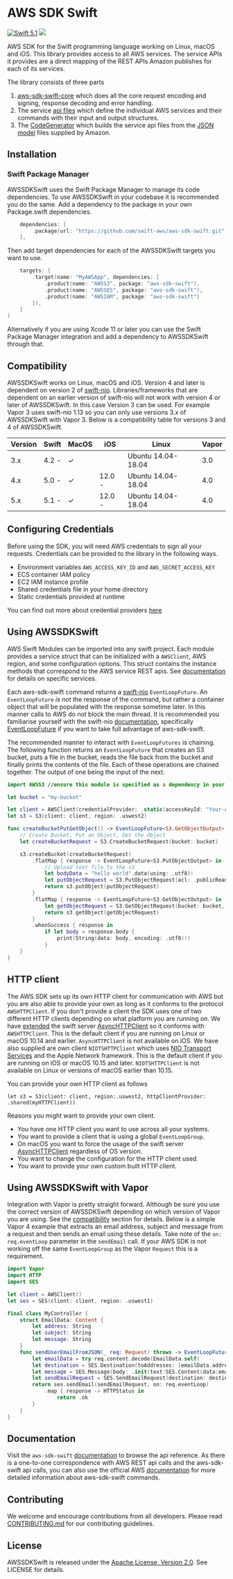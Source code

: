 # AWS SDK Swift

[<img src="http://img.shields.io/badge/swift-5.1-brightgreen.svg" alt="Swift 5.1" />](https://swift.org)
[<img src="https://github.com/swift-aws/aws-sdk-swift/workflows/CI/badge.svg" />](https://github.com/swift-aws/aws-sdk-swift/actions?query=workflow%3ACI)

AWS SDK for the Swift programming language working on Linux, macOS and iOS. This library provides access to all AWS services. The service APIs it provides are a direct mapping of the REST APIs Amazon publishes for each of its services. 

The library consists of three parts 
1. [aws-sdk-swift-core](https://github.com/swift-aws/aws-sdk-swift-core) which does all the core request encoding and signing, response decoding and error handling. 
2. The service [api files](https://github.com/swift-aws/aws-sdk-swift/tree/master/Sources/AWSSDKSwift/Services) which define the individual AWS services and their commands with their input and output structures.
3. The [CodeGenerator](https://github.com/swift-aws/aws-sdk-swift/tree/master/CodeGenerator) which builds the service api files from the [JSON model](https://github.com/swift-aws/aws-sdk-swift/tree/master/models/apis) files supplied by Amazon.

## Installation

### Swift Package Manager

AWSSDKSwift uses the Swift Package Manager to manage its code dependencies. To use AWSSDKSwift in your codebase it is recommended you do the same. Add a dependency to the package in your own Package.swift dependencies.
```swift
    dependencies: [
        .package(url: "https://github.com/swift-aws/aws-sdk-swift.git", from: "5.0.0-alpha")
    ],
```
Then add target dependencies for each of the AWSSDKSwift targets you want to use.
```swift
    targets: [
        .target(name: "MyAWSApp", dependencies: [
            .product(name: "AWSS3", package: "aws-sdk-swift"),
            .product(name: "AWSSES", package: "aws-sdk-swift"),
            .product(name: "AWSIAM", package: "aws-sdk-swift")
        ]),
    ]
)
```
Alternatively if you are using Xcode 11 or later you can use the Swift Package Manager integration and add a dependency to AWSSDKSwift through that.

## Compatibility

AWSSDKSwift works on Linux, macOS and iOS. Version 4 and later is dependent on version 2 of [swift-nio](https://github.com/apple/swift-nio). Libraries/frameworks that are dependent on an earlier version of swift-nio will not work with version 4 or later of AWSSDKSwift. In this case Version 3 can be used. For example Vapor 3 uses swift-nio 1.13 so you can only use versions 3.x of AWSSDKSwift with Vapor 3. Below is a compatibility table for versions 3 and 4 of AWSSDKSwift.

| Version | Swift | MacOS | iOS    | Linux              | Vapor  |
|---------|-------|-------|--------|--------------------|--------|
| 3.x     | 4.2 - | ✓     |        | Ubuntu 14.04-18.04 | 3.0    |
| 4.x     | 5.0 - | ✓     | 12.0 - | Ubuntu 14.04-18.04 | 4.0    |
| 5.x     | 5.1 - | ✓     | 12.0 - | Ubuntu 14.04-18.04 | 4.0    |

## Configuring Credentials

Before using the SDK, you will need AWS credentials to sign all your requests. Credentials can be provided to the library in the following ways.
- Environment variables `AWS_ACCESS_KEY_ID` and `AWS_SECRET_ACCESS_KEY`
- ECS container IAM policy
- EC2 IAM instance profile
- Shared credentials file in your home directory
- Static credentials provided at runtime

You can find out more about credential providers [here](documentation/credentials.md)

## Using AWSSDKSwift

AWS Swift Modules can be imported into any swift project. Each module provides a service struct that can be initialized with a `AWSClient`, AWS region, and some configuration options. This struct contains the instance methods that correspond to the AWS service REST apis. See [documentation](#documentation) for details on specific services.

Each aws-sdk-swift command returns a [swift-nio](https://github.com/apple/swift-nio) `EventLoopFuture`. An `EventLoopFuture` _is not_ the response of the command, but rather a container object that will be populated with the response sometime later. In this manner calls to AWS do not block the main thread. It is recommended you familiarise yourself with the swift-nio [documentation](https://apple.github.io/swift-nio/docs/current/NIO/), specifically [EventLoopFuture](https://apple.github.io/swift-nio/docs/current/NIO/Classes/EventLoopFuture.html) if you want to take full advantage of aws-sdk-swift.

The recommended manner to interact with `EventLoopFutures` is chaining. The following function returns an `EventLoopFuture` that creates an S3 bucket, puts a file in the bucket, reads the file back from the bucket and finally prints the contents of the file. Each of these operations are chained together. The output of one being the input of the next. 

```swift
import AWSS3 //ensure this module is specified as a dependency in your package.swift

let bucket = "my-bucket"

let client = AWSClient(credentialProvider: .static(accessKeyId: "Your-Access-Key", secretAccessKey: "Your-Secret-Key"))
let s3 = S3(client: client, region: .uswest2)

func createBucketPutGetObject() -> EventLoopFuture<S3.GetObjectOutput> {
    // Create Bucket, Put an Object, Get the Object
    let createBucketRequest = S3.CreateBucketRequest(bucket: bucket)

    s3.createBucket(createBucketRequest)
        .flatMap { response -> EventLoopFuture<S3.PutObjectOutput> in
            // Upload text file to the s3
            let bodyData = "hello world".data(using: .utf8)!
            let putObjectRequest = S3.PutObjectRequest(acl: .publicRead, body: bodyData, bucket: bucket, contentLength: Int64(bodyData.count), key: "hello.txt")
            return s3.putObject(putObjectRequest)
        }
        .flatMap { response -> EventLoopFuture<S3.GetObjectOutput> in
            let getObjectRequest = S3.GetObjectRequest(bucket: bucket, key: "hello.txt")
            return s3.getObject(getObjectRequest)
        }
        .whenSuccess { response in
            if let body = response.body {
                print(String(data: body, encoding: .utf8)!)
            }
    }
}
```

## HTTP client

The AWS SDK sets up its own HTTP client for communication with AWS but you are also able to provide your own as long as it conforms to the protocol `AWSHTTPClient`. If you don't provide a client the SDK uses one of two different HTTP clients depending on what platform you are running on. We have [extended](https://github.com/swift-aws/aws-sdk-swift-core/blob/master/Sources/AWSSDKSwiftCore/HTTP/AsyncHTTPClient.swift) the swift server [AsyncHTTPClient](https://github.com/swift-server/async-http-client) so it conforms with `AWSHTTPClient`. This is the default client if you are running on Linux or macOS 10.14 and earlier. `AsyncHTTPClient` is not available on iOS. We have also supplied are own client `NIOTSHTTPClient` which uses [NIO Transport Services](https://github.com/apple/swift-nio-transport-services) and the Apple Network framework. This is the default client if you are running on iOS or macOS 10.15 and later. `NIOTSHTTPClient` is not available on Linux or versions of macOS earlier than 10.15.

You can provide your own HTTP client as follows
```
let s3 = S3(client: client, region:.uswest2, httpClientProvider: .shared(myHTTPClient))
```
Reasons you might want to provide your own client.
- You have one HTTP client you want to use across all your systems.
- You want to provide a client that is using a global `EventLoopGroup`.
- On macOS you want to force the usage of the swift server [AsyncHTTPClient](https://github.com/swift-server/async-http-client) regardless of OS version.
- You want to change the configuration for the HTTP client used.
- You want to provide your own custom built HTTP client.

## Using AWSSDKSwift with Vapor

Integration with Vapor is pretty straight forward. Although be sure you use the correct version of AWSSDKSwift depending on which version of Vapor you are using. See the [compatibility](#compatibility) section for details. Below is a simple Vapor 4 example that extracts an email address, subject and message from a request and then sends an email using these details. Take note of the `on: req.eventLoop` parameter in the `sendEmail` call. If your AWS SDK is not working off the same `EventLoopGroup` as the Vapor `Request` this is a requirement.

```swift
import Vapor
import HTTP
import SES

let client = AWSClient()
let ses = SES(client: client, region: .uswest1)

final class MyController {
    struct EmailData: Content {
        let address: String
        let subject: String
        let message: String
    }
    func sendUserEmailFromJSON(_ req: Request) throws -> EventLoopFuture<HTTPStatus> {
        let emailData = try req.content.decode(EmailData.self)
        let destination = SES.Destination(toAddresses: [emailData.address])
        let message = SES.Message(body: .init(text:SES.Content(data:emailData.message)), subject: .init(data:emailData.subject))
        let sendEmailRequest = SES.SendEmailRequest(destination: destination, message: message, source:"awssdkswift@me.com")
        return ses.sendEmail(sendEmailRequest, on: req.eventLoop)
            .map { response -> HTTPStatus in
                return .ok
        }
    }
}
```

## Documentation

Visit the `aws-sdk-swift` [documentation](https://swift-aws.github.io/aws-sdk-swift-docs/5.x.x/index.html) to browse the api reference. As there is a one-to-one correspondence with AWS REST api calls and the aws-sdk-swift api calls, you can also use the official AWS [documentation](https://docs.aws.amazon.com/) for more detailed information about aws-sdk-swift commands. 

## Contributing

We welcome and encourage contributions from all developers. Please read [CONTRIBUTING.md](CONTRIBUTING.md) for our contributing guidelines.

## License
AWSSDKSwift is released under the [Apache License, Version 2.0](http://www.apache.org/licenses/LICENSE-2.0). See LICENSE for details.
